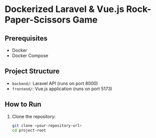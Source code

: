 # Dockerized Laravel & Vue.js Rock-Paper-Scissors Game

## Prerequisites
- Docker
- Docker Compose

## Project Structure
- `backend/`: Laravel API (runs on port 8000)
- `frontend/`: Vue.js application (runs on port 5173)

## How to Run
1. Clone the repository:
   ```bash
   git clone <your-repository-url>
   cd project-root
